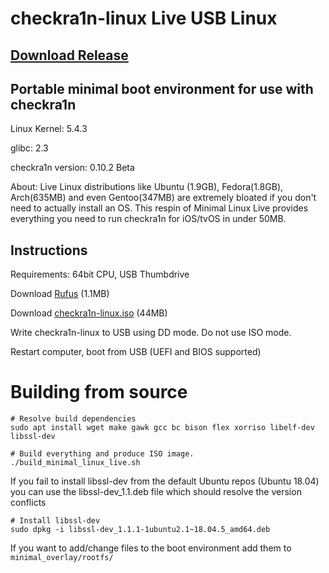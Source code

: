 # checkra1n-linux Live USB Linux

## [Download Release](https://github.com/downthecrop/checkra1n-linux/releases/tag/0.9.8.2)

## Portable minimal boot environment for use with checkra1n

Linux Kernel: 5.4.3

glibc: 2.3

checkra1n version: 0.10.2 Beta

About: Live Linux distributions like Ubuntu (1.9GB), Fedora(1.8GB), Arch(635MB) and even Gentoo(347MB) are extremely bloated if you don't need to actually install an OS. This respin of Minimal Linux Live provides everything you need to run checkra1n for iOS/tvOS in under 50MB.

## Instructions

Requirements: 64bit CPU, USB Thumbdrive

Download [Rufus](https://rufus.ie/) (1.1MB)

Download [checkra1n-linux.iso](https://github.com/downthecrop/checkra1n-linux/releases) (44MB)

Write checkra1n-linux to USB using DD mode. Do not use ISO mode.

Restart computer, boot from USB (UEFI and BIOS supported)


# Building from source

```
# Resolve build dependencies
sudo apt install wget make gawk gcc bc bison flex xorriso libelf-dev libssl-dev

# Build everything and produce ISO image.
./build_minimal_linux_live.sh
```

If you fail to install libssl-dev from the default Ubuntu repos (Ubuntu 18.04) you can use the libssl-dev_1.1.deb file which should resolve the version conflicts

```
# Install libssl-dev
sudo dpkg -i libssl-dev_1.1.1-1ubuntu2.1~18.04.5_amd64.deb
```

If you want to add/change files to the boot environment add them to `minimal_overlay/rootfs/`




